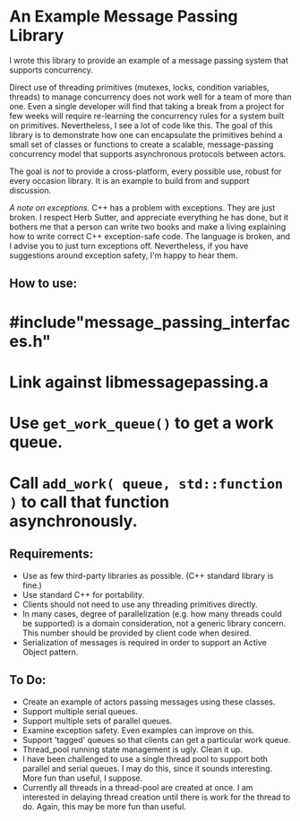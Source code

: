 
An Example Message Passing Library
=

I wrote this library to provide an example of a message passing system that
supports concurrency.

Direct use of threading primitives (mutexes, locks, condition variables,
threads) to manage concurrency does not work well for a team of more than one.
Even a single developer will find that taking a break from a project for few
weeks will require re-learning the concurrency rules for a system built on
primitives. Nevertheless, I see a lot of code like this. The goal of this
library is to demonstrate how one can encapsulate the primitives behind a
small set of classes or functions to create a scalable, message-passing
concurrency model that supports asynchronous protocols between actors.

The goal is *not* to provide a cross-platform, every possible use, robust for
every occasion library. It is an example to build from and support
discussion.

*A note on exceptions.* C++ has a problem with exceptions. They are just
broken. I respect Herb Sutter, and appreciate everything he has done, but it
bothers me that a person can write two books and make a living explaining how
to write correct C++ exception-safe code. The language is broken, and I
advise you to just turn exceptions off. Nevertheless, if you have suggestions
around exception safety, I'm happy to hear them.

How to use:
-
# #include"message_passing_interfaces.h"
# Link against libmessagepassing.a
# Use `get_work_queue()` to get a work queue.
# Call `add_work( queue, std::function )` to call that function asynchronously.

Requirements:
-
* Use as few third-party libraries as possible. (C++ standard library is fine.)
* Use standard C++ for portability.
* Clients should not need to use any threading primitives directly.
* In many cases, degree of parallelization (e.g. how many threads could be
  supported) is a domain consideration, not a generic library concern. This
  number should be provided by client code when desired.
* Serialization of messages is required in order to support an
  Active Object pattern.


To Do:
-
* Create an example of actors passing messages using these classes.
* Support multiple serial queues.
* Support multiple sets of parallel queues.
* Examine exception safety. Even examples can improve on this.
* Support 'tagged' queues so that clients can get a particular work queue.
* Thread_pool running state management is ugly. Clean it up.
* I have been challenged to use a single thread pool to support both parallel
  and serial queues. I may do this, since it sounds interesting. More fun than
  useful, I suppose.
* Currently all threads in a thread-pool are created at once. I am interested
  in delaying thread creation until there is work for the thread to do. Again,
  this may be more fun than useful.
